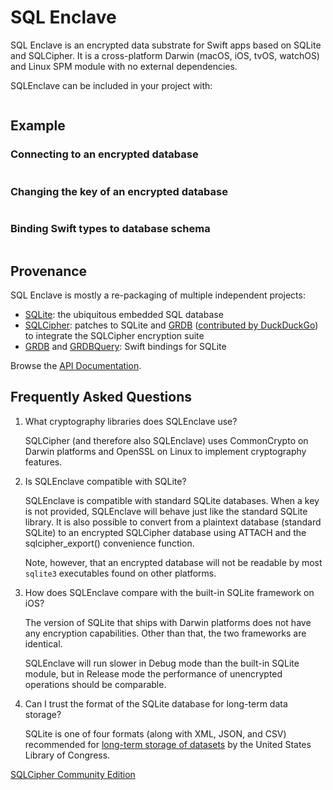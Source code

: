 SQL Enclave
===========

SQL Enclave is an encrypted data substrate for Swift apps based on SQLite and SQLCipher. It is a cross-platform Darwin (macOS, iOS, tvOS, watchOS) and Linux SPM module with no external dependencies.

SQLEnclave can be included in your project with:

```swift

```

## Example

### Connecting to an encrypted database

```swift

```

### Changing the key of an encrypted database

```swift

```

### Binding Swift types to database schema

```swift

```

## Provenance

SQL Enclave is mostly a re-packaging of multiple independent projects:

 - [SQLite][]: the ubiquitous embedded SQL database
 - [SQLCipher][]: patches to SQLite and [GRDB][] ([contributed by DuckDuckGo](https://github.com/duckduckgo/GRDB.swift)) to integrate the SQLCipher encryption suite
 - [GRDB][] and [GRDBQuery][]: Swift bindings for SQLite
 
Browse the [API Documentation].

## Frequently Asked Questions

1. What cryptography libraries does SQLEnclave use?

    SQLCipher (and therefore also SQLEnclave) uses CommonCrypto on Darwin platforms and OpenSSL on Linux to implement cryptography features.

1. Is SQLEnclave compatible with SQLite?

    SQLEnclave is compatible with standard SQLite databases. When a key is not provided, SQLEnclave will behave just like the standard SQLite library. It is also possible to convert from a plaintext database (standard SQLite) to an encrypted SQLCipher database using ATTACH and the sqlcipher_export() convenience function.

    Note, however, that an encrypted database will not be readable by most `sqlite3` executables found on other platforms.

1. How does SQLEnclave compare with the built-in SQLite framework on iOS?

    The version of SQLite that ships with Darwin platforms does not have any encryption capabilities. Other than that, the two frameworks are identical.

    SQLEnclave will run slower in Debug mode than the built-in SQLite module, but in Release mode the performance of unencrypted operations should be comparable. 

1. Can I trust the format of the SQLite database for long-term data storage?

    SQLite is one of four formats (along with XML, JSON, and CSV) recommended for [long-term storage of datasets](https://www.sqlite.org/locrsf.html) by the United States Library of Congress.



[SQLCipher Community Edition](https://www.zetetic.net/sqlcipher/open-source/)

[Swift Package Manager]: https://swift.org/package-manager
[API Documentation]: https://www.sqlenclave.org/SQLEnclave/documentation/sqlenclave/

[ProjectLink]: https://github.com/SQLEnclave/SQLEnclave
[ActionsLink]: https://github.com/SQLEnclave/SQLEnclave/actions
[API Documentation]: https://www.sqlenclave.org/SQLEnclave/documentation/sqlenclave/

[Swift]: https://swift.org/
[SQLite]: https://sqlite.org/
[SQLCipher]: https://github.com/sqlcipher/sqlcipher
[GRDB]: https://github.com/groue/GRDB.swift
[GRDBQuery]: https://github.com/groue/GRDBQuery

[GitHubActionBadge]: https://img.shields.io/github/workflow/status/SQLEnclave/SQLEnclave/SQLEnclave%20CI

[Swift5Badge]: https://img.shields.io/badge/swift-5-orange.svg?style=flat
[Swift5Link]: https://developer.apple.com/swift/
[SwiftPlatforms]: https://img.shields.io/badge/Platforms-macOS%20|%20iOS%20|%20tvOS%20|%20Linux-teal.svg





